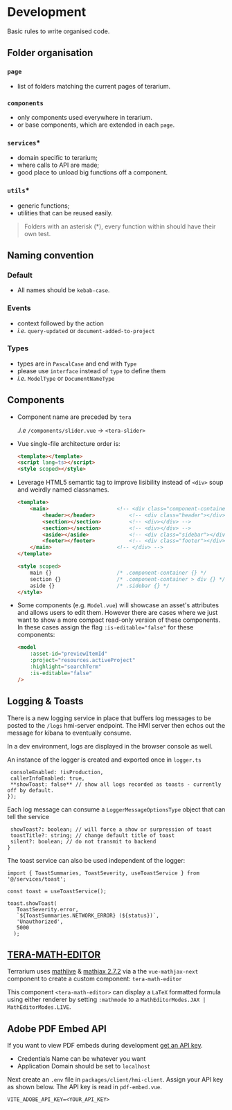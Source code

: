 # Development

Basic rules to write organised code.

## Folder organisation

### `page`

- list of folders matching the current pages of terarium.

### `components`

- only components used everywhere in terarium.
- or base components, which are extended in each `page`.

### `services`*

- domain specific to terarium;
- where calls to API are made;
- good place to unload big functions off a component.

### `utils`*

- generic functions;
- utilities that can be reused easily.

> Folders with an asterisk (*), every function within should have their own test.

## Naming convention

### Default

- All names should be `kebab-case`.

### Events

- context followed by the action
- _i.e._ `query-updated` or `document-added-to-project`

### Types

- types are in `PascalCase` and end with `Type`
- please use `interface` instead of `type` to define them
- _i.e._ `ModelType` or `DocumentNameType`

## Components

- Component name are preceded by `tera`

    _.i.e_ `/components/slider.vue` -> `<tera-slider>`

- Vue single-file architecture order is:

    ```html
    <template></template>
    <script lang=ts></script>
    <style scoped></style>
    ```

- Leverage HTML5 semantic tag to improve lisibility instead of `<div>` soup and weirdly named classnames.

    ```html
    <template>
        <main>                      <!-- <div class="component-container"> -->
            <header></header>           <!-- <div class="header"></div> -->
            <section></section>         <!-- <div></div> -->
            <section></section>         <!-- <div></div> -->
            <aside></aside>             <!-- <div class="sidebar"></div> -->
            <footer></footer>           <!-- <div class="footer"></div> -->
        </main>                     <!-- </div> -->
    </template>

    <style scoped>
        main {}                     /* .component-container {} */
        section {}                  /* .component-container > div {} */
        aside {}                    /* .sidebar {} */
    </style>
    ```

- Some components (e.g. `Model.vue`) will showcase an asset's attributes and allows users to edit them. However there are cases where we just want to show a more compact read-only version of these components. In these cases assign the flag `:is-editable="false"` for these components:

    ```html
    <model 
        :asset-id="previewItemId"
        :project="resources.activeProject" 
        :highlight="searchTerm"
        :is-editable="false"
    />
    ```

## Logging & Toasts

There is a new logging service in place that buffers log messages to be posted to the `/logs` hmi-server endpoint.  The HMI server then echos out the message for kibana to eventually consume.

In a dev environment, logs are displayed in the browser console as well.

An instance of the logger is created and exported once in `logger.ts`

```export const logger = new Logger({
 consoleEnabled: !isProduction,
 callerInfoEnabled: true,
 **showToast: false** // show all logs recorded as toasts - currently off by default.
});
```

Each log message can consume a `LoggerMessageOptionsType` object that can tell the service

```interface LoggerMessageOptionsType {
 showToast?: boolean; // will force a show or surpression of toast
 toastTitle?: string; // change default title of toast
 silent?: boolean; // do not transmit to backend
}
```

The toast service can also be used independent of the logger:

```import Toast from 'primevue/toast';
import { ToastSummaries, ToastSeverity, useToastService } from '@/services/toast';

const toast = useToastService();

toast.showToast(
   ToastSeverity.error,
   `${ToastSummaries.NETWORK_ERROR} (${status})`,
   'Unauthorized',
   5000
  );
```

## [TERA-MATH-EDITOR](src/components/mathml/README.md)

Terrarium uses [mathlive](https://cortexjs.io/docs/mathlive/) & [mathjax 2.7.2](https://docs.mathjax.org/en/v2.7-latest/start.html) via a the `vue-mathjax-next` component to create a custom component: `tera-math-editor`

This component `<tera-math-editor>` can display a `LaTeX` formatted formula using either renderer by setting `:mathmode` to a `MathEditorModes.JAX | MathEditorModes.LIVE`.

## Adobe PDF Embed API

If you want to view PDF embeds during development [get an API key](https://documentservices.adobe.com/dc-integration-creation-app-cdn/main.html?api=pdf-embed-api).
- Credentials Name can be whatever you want
- Application Domain should be set to `localhost`
  

Next create an `.env` file in `packages/client/hmi-client`. Assign your API key as shown below. The API key is read in `pdf-embed.vue`.
```
VITE_ADOBE_API_KEY=<YOUR_API_KEY>
```
